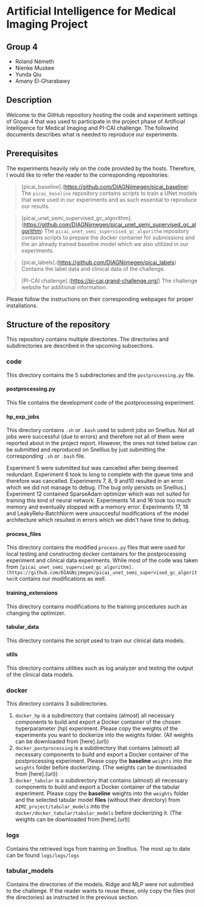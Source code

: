 # Artificial Intelligence for Medical Imaging Project
## Group 4
 - Roland Németh
 - Nienke Muskee
 - Yunda Qiu
 - Amany El-Gharabawy

## Description
Welcome to the GitHub repository hosting the code and experiment settings of Group 4 that was used to participate in the project phase of Artificial Intelligence for Medical Imaging and PI-CAI challenge. The followind documents describes what is needed to reproduce our experiments.

## Prerequisites
The experiments heavily rely on the code provided by the hosts. Therefore, I would like to refer the reader to the corresponding repositories:

> [picai_baseline].(https://github.com/DIAGNijmegen/picai_baseline)
The ```picai_baseline``` repository contains scripts to train a UNet models that were used in our experiments and as such essential to reproduce our results.

> [picai_unet_semi_supervised_gc_algorithm].(https://github.com/DIAGNijmegen/picai_unet_semi_supervised_gc_algorithm)
The ```picai_unet_semi_supervised_gc_algorithm``` repository contains scripts to prepare the docker container for submissions and the an already trained baseline model which we also utilized in our experiments. 

> [picai_labels].(https://github.com/DIAGNijmegen/picai_labels)
Contains the label data and clinical data of the challenge. 

> [PI-CAI challenge].(https://pi-cai.grand-challenge.org/)
The challenge website for additional information.

Please follow the instructions on their corresponding webpages for proper installations.

## Structure of the repository
This repository contains multiple directories. The directories and subdirectories are described in the upcoming subsections.

### code
This directory contains the 5 subdirectories and the ```postprocessing.py``` file. 

#### postprocessing.py
This file contains the development code of the postprocessing experiment.

#### hp_exp_jobs
This directory contains ```.sh``` or ```.bash``` used to submit jobs on Snellius. Not all jobs were successful (due to errors) and therefore not all of them were reported about in the project report. However, the ones not listed below can be submitted and reproduced on Snellius by just submitting the corresponding  ```.sh``` or ```.bash``` file.

Experiment 5 were submitted but was cancelled after being deemed redundant.
Experiment 6 took to long to complete with the queue time and therefore was cancelled.
Experiments 7, 8, 9 and10 resulted in an error which we did not manage to debug. (The bug only persists on Snellius.)
Experiment 12 contained SparseAdam optimizer which was not suited for training this kind of neural network.
Experiments 14 and 16 took too much memory and eventually stopped with a memory error.
Experiments 17, 18 and LeakyRelu-BatchNorm were unsuccesful modifications of the model architecture which resulted in errors which we didn't have time to debug.

#### process_files
This directory contains the modified ```process.py``` files that were used for local testing and constructing docker containers for the postprocessing experiment and clinical data experiments. While most of the code was taken from ```[picai_unet_semi_supervised_gc_algorithm].(https://github.com/DIAGNijmegen/picai_unet_semi_supervised_gc_algorithm)```it contains our modifications as well.

#### training_extensions
This directory contains modifications to the training procedures such as changing the optimizer.

#### tabular_data
This directory contains the script used to train our clinical data models.

#### utils
This directory contains utilities such as log analyzer and testing the output of the clinical data models.

### docker 
This directory contains 3 subdirectories.
1. ```docker_hp``` is a subdirectory that contains (almost) all necessary components to build and export a Docker container of the chosen hyperparameter (hp) experiment. Please copy the weights of the experiments you want to dockerize into the weights folder. (All weights can be downloaded from [here].(url))
2. ```docker_postprocessing``` is a subdirectory that contains (almost) all necessary components to build and export a Docker container of the postprocessing experiment. Please copy the **baseline** ```weights``` into the ```weights``` folder before dockerizing. (The weights can be downloaded from [here].(url))
3. ```docker_tabular``` is a subdirectory that contains (almost) all necessary components to build and export a Docker container of the tabular experiment. Please copy the **baseline** weights into the ```weights``` folder and the selected tabular model **files** (without their directory) from ```AIMI_project/tabular_models``` into the ```docker/docker_tabular/tabular_models``` before dockerizing it. (The weights can be downloaded from [here].(url))

### logs
Contains the retrieved logs from training on Snellius. The most up to date can be found ```logs/logs/logs```

### tabular_models
Contains the directories of the models. Ridge and MLP were not submitted to the challenge. If the reader wants to reuse these, only copy the files (not the directories) as instructed in the previous section.
